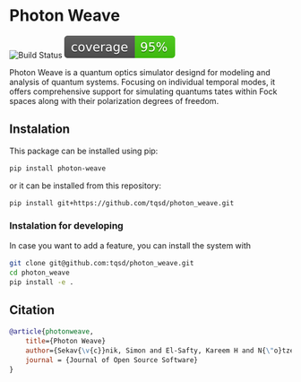 # Photon Weave
![Build Status](https://github.com/tqsd/photon_weave/actions/workflows/ci.yml/badge.svg?branch=refractor)
![Coverage](assets/coverage.svg)

Photon Weave is a quantum optics simulator designd for modeling and analysis of quantum systems. Focusing on individual temporal modes, it offers comprehensive support for simulating quantums tates within Fock spaces  along with their polarization degrees of freedom.

## Instalation

This package can be installed using pip:
```bash
pip install photon-weave
```
or it can be installed from this repository:
```bash
pip install git+https://github.com/tqsd/photon_weave.git
```

### Instalation for developing
In case you want to add a feature, you can install the system with
```bash
git clone git@github.com:tqsd/photon_weave.git
cd photon_weave
pip install -e .
```

## Citation

```bibtex
@article{photonweave,
	title={Photon Weave}
	author={Sekav{\v{c}}nik, Simon and El-Safty, Kareem H and N{\"o}tzel, Janis},
	journal = {Journal of Open Source Software}
}
```

